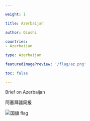 ```yaml
---

weight: 1

title: Azerbaijan

author: Qiushi 

countries: 
- Azerbaijan

type: Azerbaijan

featuredImagePreview: '/flag/az.png'

toc: false 

---
```


Brief on Azerbaijan

阿塞拜疆简报 

<!--more-->

![国旗 flag](/flag/az.png)